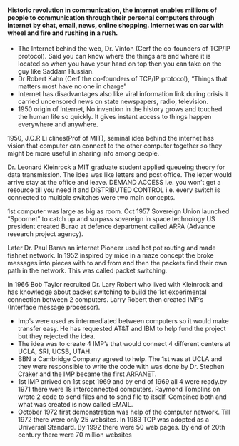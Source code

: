 #### Historic revolution in communication, the internet enables millions of people to communication through their personal computers through internet by chat, email, news, online shopping. Internet was on car with wheel and fire and rushing in a rush. 

* The Internet behind the web, Dr. Vinton (Cerf the co-founders of TCP/IP protocol). Said you can know where the things are and where it is located so when you have your hand on top then you can take on the guy like Saddam Hussian. 
* Dr Robert Kahn (Cerf the co-founders of TCP/IP protocol), “Things that matters most have no one in charge”
* Internet has disadvantages also like viral information link during crisis it carried uncensored news on state newspapers, radio, television.
* 1950 origin of Internet, No invention in the history grows and touched the human life so quickly. It gives instant access to things happen everywhere and anywhere.

1950, J.C.R Li clines(Prof of MIT), seminal idea behind the internet has vision that computer can connect to the other computer together so they might be more useful in sharing info among people.

 Dr. Leonard Kleinrock a MIT graduate student applied queueing theory for data transmission. The idea was like letters and post office. The letter would arrive stay at the office and leave. DEMAND ACCESS i.e. you won’t get a resource till you need it and DISTRIBUTED CONTROL i.e. every switch is connected to multiple switches were two main concepts.
 
1st computer was large as big as room. Oct 1957 Sovereign Union launched “Spoornet” to catch up and surpass sovereign in space technology US president created Burao at defence department called ARPA (Advance research project agency).

Later Dr. Paul Baran an internet Pioneer used hot pot routing and made fishnet network. In 1952 inspired by mice in a maze concept the broke messages into pieces with to and from and then the packets find their own path in the network. This was called packet switching. 

In 1966 Bob Taylor recruited Dr. Lary Robert who lived with Kleinrock and has knowledge about packet switching to build the 1st experimental connection between 2 computers. Larry Robert then created IMP’s (Interface message processor). 

*	Imp’s were used as intermediated between computers so it would make transfer easy. He has requested AT&T and IBM to help fund the project but they rejected the idea. 
*	The idea was to  create 4 IMP’s that would connect 4 different centers at UCLA, SRI, UCSB, UTAH. 
*	BBN a Cambridge Company agreed to help. The 1st was at UCLA and they were responsible to write the code with was done by Dr. Stephen Craker and the IMP became the first ARPANET. 
*	1st IMP arrived on 1st sept 1969 and by end of 1969 all 4 were ready.by 1971 there were 18 interconnected computers. Raymond Tomplins on wrote 2 code to send files and to send file to itself. Combined both and what was created is now called EMAIL.
*	 October 1972 first demonstration was help of the computer network. Till 1972 there were only 25 websites. In 1983 TCP was adopted as a Universal Standard. By 1992 there were 50 web pages. By end of 20th century there were 70 million websites

